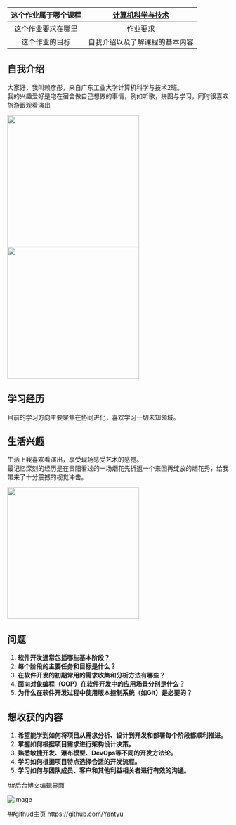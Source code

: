 | 这个作业属于哪个课程 | [计算机科学与技术](https://edu.cnblogs.com/campus/gdgy/Class12Grade23ComputerScience) |
| :------------------: | :-------------------------------------------------------------: |
| 这个作业要求在哪里   | [作业要求](https://edu.cnblogs.com/campus/gdgy/Class12Grade23ComputerScience/homework/13469) |
| 这个作业的目标       |  自我介绍以及了解课程的基本内容                                |


## 自我介绍

大家好，我叫赖彦彤，来自广东工业大学计算机科学与技术2班。  
我的兴趣爱好是宅在宿舍做自己想做的事情，例如听歌，拼图与学习，同时很喜欢旅游跟观看演出

<img src="https://img2024.cnblogs.com/blog/3700365/202509/3700365-20250909205208888-1218063290.jpg" width="300"/>

<img src="https://img2024.cnblogs.com/blog/3700365/202509/3700365-20250909205234852-1027820745.jpg" width="300"/>

## 学习经历

目前的学习方向主要聚焦在协同进化，喜欢学习一切未知领域。

## 生活兴趣

生活上我喜欢看演出，享受现场感受艺术的感觉。  
最记忆深刻的经历是在贵阳看过的一场烟花先折返一个来回再绽放的烟花秀，给我带来了十分震撼的视觉冲击。

<img src="https://img2024.cnblogs.com/blog/3700365/202509/3700365-20250909205411020-2067439402.jpg" width="300"/>


## 问题

1. **软件开发通常包括哪些基本阶段？**  
2. **每个阶段的主要任务和目标是什么？**  
3. **在软件开发的初期常用的需求收集和分析方法有哪些？**  
4. **面向对象编程（OOP）在软件开发中的应用场景分别是什么？**  
5. **为什么在软件开发过程中使用版本控制系统（如Git）是必要的？**

## 想收获的内容

1. **希望能学到如何将项目从需求分析、设计到开发和部署每个阶段都顺利推进。**  
2. **掌握如何根据项目需求进行架构设计决策。**  
3. **熟悉敏捷开发、瀑布模型、DevOps等不同的开发方法论。**  
4. **学习如何根据项目特点选择合适的开发流程。**  
5. **学习如何与团队成员、客户和其他利益相关者进行有效的沟通。**

##后台博文编辑界面

![image](https://img2024.cnblogs.com/blog/3700365/202509/3700365-20250909205540769-162610423.png)

##githud主页
https://github.com/Yantyu
